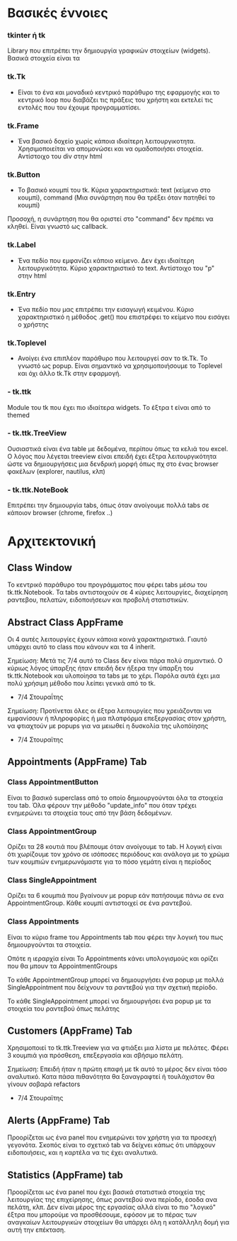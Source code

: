 # Βασικές έννοιες

### tkinter ή tk

Library που επιτρέπει την δημιουργία γραφικών στοιχείων (widgets).
Βασικά στοιχεία είναι τα

### tk.Tk
 - Είναι το ένα και μοναδικό κεντρικό παράθυρο της εφαρμογής και το κεντρικό loop που διαβάζει τις πράξεις του χρήστη και εκτελεί τις εντολές που του έχουμε προγραμματίσει.

### tk.Frame
 - Ένα βασικό δοχείο χωρίς κάποια ιδιαίτερη λειτουργικοτητα. Χρησιμοποιείται να απομονώσει και να ομαδοποιήσει στοιχεία. Αντίστοιχο του div στην html

### tk.Button
 - Το βασικό κουμπί του tk. Κύρια χαρακτηριστικά: text (κείμενο στο κουμπί), command (Μια συνάρτηση που θα τρέξει όταν πατηθεί το κουμπί)

Προσοχή, η συνάρτηση που θα οριστεί στο "command" δεν πρέπει να κληθεί. Είναι γνωστό ως callback.

### tk.Label
 - Ένα πεδίο που εμφανίζει κάποιο κείμενο. Δεν έχει ιδιαίτερη λειτουργικότητα. Κύριο χαρακτηριστικό το text. Αντίστοιχο του "p" στην html

### tk.Entry
 - Ένα πεδίο που μας επιτρέπει την εισαγωγή κειμένου. Κύριο χαρακτηριστικό η μέθοδος .get() που επιστρέφει το κείμενο που εισάγει ο χρήστης

### tk.Toplevel
 - Ανοίγει ένα επιπλέον παράθυρο που λειτουργεί σαν το tk.Tk. Το γνωστό ως popup. Είναι σημαντικό να χρησιμοποιήσουμε το Toplevel και όχι άλλο tk.Tk στην εφαρμογή.

### - tk.ttk
Module του tk που έχει πιο ιδιαίτερα widgets. Το έξτρα t είναι από το themed

### - tk.ttk.TreeView
Ουσιαστικά είναι ένα table με δεδομένα, περίπου όπως τα κελιά του excel. Ο λόγος που λέγεται treeview είναι επειδή έχει έξτρα λειτουργικότητα ώστε να δημιουργήσεις μια δενδρική μορφή όπως πχ στο ένας browser φακέλων (explorer, nautilus, κλπ)

### - tk.ttk.NoteBook
Επιτρέπει την δημιουργία tabs, όπως όταν ανοίγουμε πολλά tabs σε κάποιον browser (chrome, firefox ..)



# Αρχιτεκτονική

## Class Window

Το κεντρικό παράθυρο του προγράμματος που φέρει tabs μέσω του tk.ttk.Notebook. Τα tabs αντιστοιχούν σε 4 κύριες λειτουργίες, διαχείρηση ραντεβου, πελατών, ειδοποιήσεων και προβολή στατιστικών.

## Abstract Class AppFrame
Οι 4 αυτές λειτουργίες έχουν κάποια κοινά χαρακτηριστικά. Γιαυτό υπάρχει αυτό το class που κάνουν και τα 4 inherit. 

Σημείωση: Μετά τις 7/4 αυτό το Class δεν είναι πάρα πολύ σημαντικό. Ο κύριως λόγος ύπαρξης ήταν επειδή δεν ήξερα την ύπαρξη του tk.ttk.Notebook και υλοποίησα τα tabs με το χέρι. Παρόλα αυτά έχει μια πολύ χρήσιμη μέθοδο που λείπει γενικά από το tk. 
- 7/4 Στουραΐτης

Σημείωση: Προτίνεται όλες οι έξτρα λειτουργίες που χρειάζονται να εμφανίσουν ή πληροφορίες ή μια πλατφόρμα επεξεργασίας στον χρήστη, να φτιαχτούν με popups για να μειωθεί η δυσκολία της υλοπόίησης
- 7/4 Στουραϊτης

## Appointments (AppFrame) Tab

### Class AppointmentButton
Είναι το βασικό superclass από το οποίο δημιουργούνται όλα τα στοιχεία του tab. Όλα φέρουν την μέθοδο "update_info" που όταν τρέχει ενημερώνει τα στοιχεία τους από την βάση δεδομένων. 

### Class AppointmentGroup
Ορίζει τα 28 κουτιά που βλέπουμε όταν ανοίγουμε το tab. Η λογική είναι ότι χωρίζουμε τον χρόνο σε ισόποσες περιόδους και ανάλογα με το χρώμα των κουμπιών ενημερωνόμαστε για το πόσο γεμάτη είναι η περίοδος

### Class SingleAppointment
Ορίζει τα 6 κουμπιά που βγαίνουν με popup εάν πατήσουμε πάνω σε ενα AppointmentGroup. Κάθε κουμπί αντιστοιχεί σε ένα ραντεβού.

### Class Appointments
Είναι το κύριο frame του Appointments tab που φέρει την λογική του πως δημιουργούνται τα στοιχεία.

Οπότε η ιεραρχία είναι 
Το Appointments κάνει υπολογισμούς και ορίζει που θα μπουν τα AppointmentGroups

Το κάθε AppointmentGroup μπορεί να δημιουργήσει ένα popup με πολλά SingleAppointment που δείχνουν τα ραντεβού για την σχετική περίοδο.

Το κάθε SingleAppointment μπορεί να δημιουργήσει ένα popup με τα στοιχεία του ραντεβού όπως πελάτης 

## Customers (AppFrame) Tab
Χρησιμοποιεί το tk.ttk.Treeview για να φτιάξει μια λίστα με πελάτες. Φέρει 3 κουμπιά για πρόσθεση, επεξεργασία και σβήσιμο πελάτη.

Σημείωση: Επειδή ήταν η πρώτη επαφή με tk αυτό το μέρος δεν είναι τόσο αναλυτικό. Κατα πάσα πιθανότητα θα ξαναγραφτεί ή τουλάχιστον θα γίνουν σοβαρά refactors
- 7/4 Στουραϊτης

## Alerts (AppFrame) Tab
Προορίζεται ως ένα panel που ενημερώνει τον χρήστη για τα προσεχή γεγονότα. Σκοπός είναι το σχετικό tab να δείχνει κάπως ότι υπάρχουν ειδοποιήσεις, και η καρτέλα να τις έχει αναλυτικά.

## Statistics (AppFrame) tab
Προορίζεται ως ένα panel που έχει βασικά στατιστικά στοιχεία της λειτουργίας της επιχείρησης, όπως ραντεβού ανα περίοδο, έσοδα ανα πελάτη, κλπ. Δεν είναι μέρος της εργασίας αλλά είναι το πιο "λογικό" έξτρα που μπορούμε να προσθέσουμε, εφόσον με το πέρας των αναγκαίων λειτουργικών στοιχείων θα υπάρχει όλη η κατάλληλη δομή για αυτή την επέκταση. 

